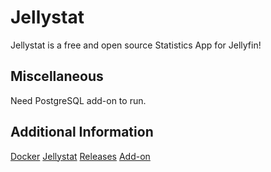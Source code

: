 # Jellystat 

Jellystat is a free and open source Statistics App for Jellyfin!

## Miscellaneous
Need PostgreSQL add-on to run.

## Additional Information

[Docker](https://hub.docker.com/r/cyfershepard/jellystat)
[Jellystat](https://github.com/CyferShepard/Jellystat)
[Releases](https://github.com/CyferShepard/Jellystat/releases)
[Add-on](https://github.com/Benio-B/hassio-addon/tree/main/jellystat)